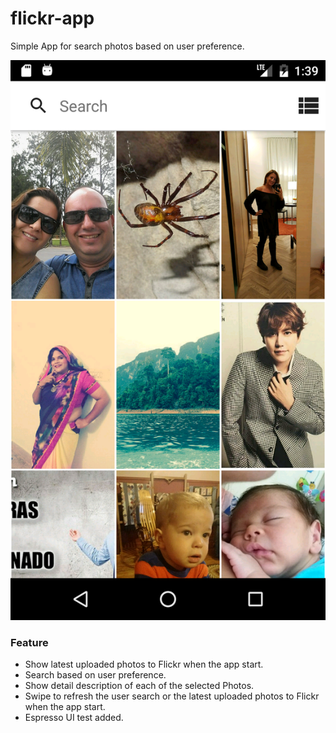 # flickr-app

Simple App for search photos based on user preference.

![Image of flickr-app](https://github.com/nicolaquartieri/flickr-app/blob/master/device.png)

### Feature

  - Show latest uploaded photos to Flickr when the app start.
  - Search based on user preference.
  - Show detail description of each of the selected Photos.
  - Swipe to refresh the user search or the latest uploaded photos to Flickr when the app start.
  - Espresso UI test added.

